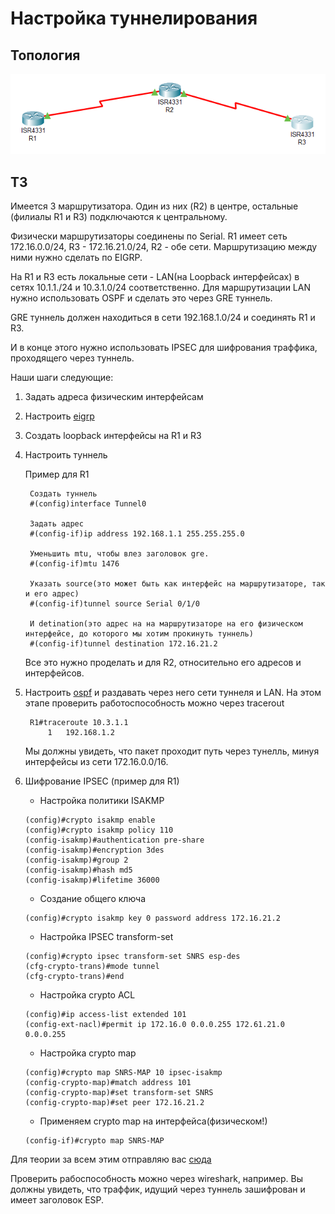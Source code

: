 # Настройка туннелирования

## Топология
![Alt text](figs/tunnel.png "Топология")

## ТЗ
Имеется 3 маршрутизатора. Один из них (R2) в центре, остальные (филиалы R1 и R3) подключаются к центральному.

Физически маршрутизаторы соединены по Serial. R1 имеет сеть 172.16.0.0/24, R3 - 172.16.21.0/24, R2 - обе сети. Маршрутизацию между ними нужно сделать по EIGRP.

На R1 и R3 есть локальные сети - LAN(на Loopback интерфейсах) в сетях 10.1.1./24 и 10.3.1.0/24 соответственно. Для маршрутизации LAN нужно использовать OSPF и сделать это через GRE туннель.

GRE туннель должен находиться в сети 192.168.1.0/24 и соединять R1 и R3.

И в конце этого нужно использовать IPSEC для шифрования траффика, проходящего через туннель.

Наши шаги следующие:
1. Задать адреса физическим интерфейсам
2. Настроить [eigrp](Base.md#eigrp)
3. Создать loopback интерфейсы на R1 и R3
4. Настроить туннель

    Пример для R1

        Создать туннель
        #(config)interface Tunnel0

        Задать адрес
        #(config-if)ip address 192.168.1.1 255.255.255.0

        Уменьшить mtu, чтобы влез заголовок gre.
        #(config-if)mtu 1476

        Указать source(это может быть как интерфейс на маршрутизаторе, так и его адрес)
        #(config-if)tunnel source Serial 0/1/0

        И detination(это адрес на на маршрутизаторе на его физическом интерфейсе, до которого мы хотим прокинуть туннель)
        #(config-if)tunnel destination 172.16.21.2
    Все это нужно проделать и для R2, относительно его адресов и интерфейсов.
5. Настроить [ospf](Base.md#ospf) и раздавать через него сети туннеля и LAN. На этом этапе проверить работоспособность можно через tracerout

        R1#traceroute 10.3.1.1
            1   192.168.1.2
        
    Мы должны увидеть, что пакет проходит путь через тунелль, минуя интерфейсы из сети 172.16.0.0/16.
6. Шифрование IPSEC (пример для R1)
    * Настройка политики ISAKMP
    ```
    (config)#crypto isakmp enable
    (config)#crypto isakmp policy 110 
    (config-isakmp)#authentication pre-share
    (config-isakmp)#encryption 3des
    (config-isakmp)#group 2
    (config-isakmp)#hash md5
    (config-isakmp)#lifetime 36000
    ```

    * Создание общего ключа
    ```
    (config)#crypto isakmp key 0 password address 172.16.21.2
    ```

    * Настройка IPSEC transform-set
    ```
    (config)#crypto ipsec transform-set SNRS esp-des 
    (cfg-crypto-trans)#mode tunnel
    (cfg-crypto-trans)#end
    ```

    * Настройка crypto ACL
    ```
    (config)#ip access-list extended 101
    (config-ext-nacl)#permit ip 172.16.0 0.0.0.255 172.61.21.0 0.0.0.255
    ```

    * Настройка crypto map
    ```
    (config)#crypto map SNRS-MAP 10 ipsec-isakmp
    (config-crypto-map)#match address 101
    (config-crypto-map)#set transform-set SNRS
    (config-crypto-map)#set peer 172.16.21.2
    ```

    * Применяем crypto map на интерфейса(физическом!)
    ```
    (config-if)#crypto map SNRS-MAP
    ```

Для теории за всем этим отправляю вас [сюда](https://docs.google.com/document/d/196htDSXKmtVKJ2TKEfiFwbd-k69nxIhYBxfLnjWA3rw/edit#heading=h.dnisxhu5stc4)

Проверить рабоспособность можно через wireshark, например. Вы должны увидеть, что траффик, идущий через туннель зашифрован и имеет заголовок ESP.